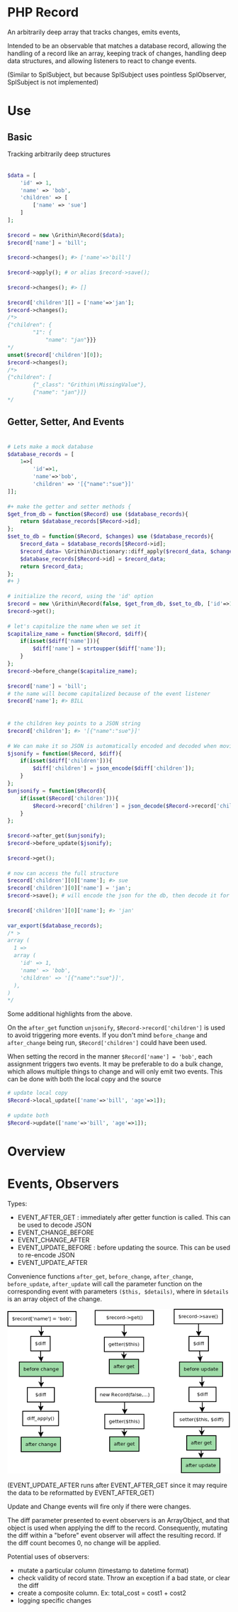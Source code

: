 # PHP Record
An arbitrarily deep array that tracks changes, emits events,

Intended to be an observable that matches a database record, allowing the handling of a record like an array, keeping track of changes, handling deep data structures, and allowing listeners to react to change events.

(Similar to SplSubject, but because SplSubject uses pointless SplObserver, SplSubject is not implemented)




# Use

## Basic
Tracking arbitrarily deep structures
```php

$data = [
	'id' => 1,
	'name' => 'bob',
	'children' => [
		['name' => 'sue']
	]
];

$record = new \Grithin\Record($data);
$record['name'] = 'bill';

$record->changes(); #> ['name'=>'bill']

$record->apply(); # or alias $record->save();

$record->changes(); #> []

$record['children'][] = ['name'=>'jan'];
$record->changes();
/*>
{"children": {
        "1": {
            "name": "jan"}}}
*/
unset($record['children'][0]);
$record->changes();
/*>
{"children": [
        {"_class": "Grithin\\MissingValue"},
        {"name": "jan"}]}
*/
```

## Getter, Setter, And Events

```php

# Lets make a mock database
$database_records = [
	1=>[
		'id'=>1,
		'name'=>'bob',
		'children' => '[{"name":"sue"}]'
]];

#+ make the getter and setter methods {
$get_from_db = function($Record) use ($database_records){
	return $database_records[$Record->id];
};
$set_to_db = function($Record, $changes) use ($database_records){
	$record_data = $database_records[$Record->id];
	$record_data= \Grithin\Dictionary::diff_apply($record_data, $changes);
	$database_records[$Record->id] = $record_data;
	return $record_data;
};
#+ }

# initialize the record, using the 'id' option
$record = new \Grithin\Record(false, $get_from_db, $set_to_db, ['id'=>1]);
$record->get();

# let's capitalize the name when we set it
$capitalize_name = function($Record, $diff){
	if(isset($diff['name'])){
		$diff['name'] = strtoupper($diff['name']);
	}
};
$record->before_change($capitalize_name);

$record['name'] = 'bill';
# the name will become capitalized because of the event listener
$record['name']; #> BILL


# the children key points to a JSON string
$record['children']; #> '[{"name":"sue"}]'

# We can make it so JSON is automatically encoded and decoded when moving between the database
$jsonify = function($Record, $diff){
	if(isset($diff['children'])){
		$diff['children'] = json_encode($diff['children']);
	}
};
$unjsonify = function($Record){
	if(isset($Record['children'])){
		$Record->record['children'] = json_decode($Record->record['children'], true);
	}
};

$record->after_get($unjsonify);
$record->before_update($jsonify);

$record->get();

# now can access the full structure
$record['children'][0]['name']; #> sue
$record['children'][0]['name'] = 'jan';
$record->save(); # will encode the json for the db, then decode it for regular access

$record['children'][0]['name']; #> 'jan'

var_export($database_records);
/* >
array (
  1 =>
  array (
    'id' => 1,
    'name' => 'bob',
    'children' => '[{"name":"sue"}]',
  ),
)
*/

```

Some additional highlights from the above.

On the `after_get` function `unjsonify`, `$Record->record['children']` is used to avoid triggering more events.  If you don't mind `before_change` and `after_change` being run, `$Record['children']` could have been used.

When setting the record in the manner `$Record['name'] = 'bob'`, each assignment triggers two events.  It may be preferable to do a bulk change, which allows multiple things to change and will only emit two events.  This can be done with both the local copy and the source
```php
# update local copy
$Record->local_update(['name'=>'bill', 'age'=>1]);

# update both
$Record->update(['name'=>'bill', 'age'=>1]);
```







# Overview

# Events, Observers
Types:
-	EVENT_AFTER_GET : immediately after getter function is called.  This can be used to decode JSON
-	EVENT_CHANGE_BEFORE
-	EVENT_CHANGE_AFTER
-	EVENT_UPDATE_BEFORE : before updating the source.  This can be used to re-encode JSON
-	EVENT_UPDATE_AFTER

Convenience functions `after_get`, `before_change`, `after_change`, `before_update`, `after_update` will call the parameter function on the corresponding event with parameters `($this, $details)`, where in `$details` is an array object of the change.


![Events](about/events.png?raw=true "Events")

(EVENT_UPDATE_AFTER runs after EVENT_AFTER_GET since it may require the data to be reformatted by EVENT_AFTER_GET)


Update and Change events will fire only if there were changes.

The diff parameter presented to event observers is an ArrayObject, and that object is used when applying the diff to the record.  Consequently, mutating the diff within a "before" event observer will affect the resulting record.  If the diff count becomes 0, no change will be applied.

Potential uses of observers:
-	mutate a particular column (timestamp to datetime format)
-	check validity of record state.  Throw an exception if a bad state, or clear the diff
-	create a composite column.  Ex: total_cost = cost1 + cost2
-	logging specific changes

